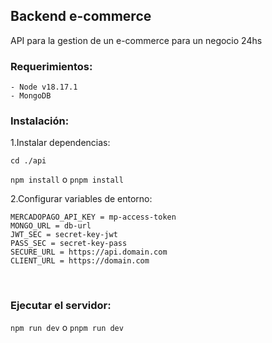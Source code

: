 ## Backend e-commerce

API para la gestion de un e-commerce para un negocio 24hs

### **Requerimientos:**

    - Node v18.17.1
    - MongoDB

### **Instalación:**

1.Instalar dependencias:

`cd ./api`

`npm install` o `pnpm install`

2.Configurar variables de entorno:

```console
MERCADOPAGO_API_KEY = mp-access-token
MONGO_URL = db-url
JWT_SEC = secret-key-jwt
PASS_SEC = secret-key-pass
SECURE_URL = https://api.domain.com
CLIENT_URL = https://domain.com
```

<br>

### **Ejecutar el servidor:**

`npm run dev` o `pnpm run dev`